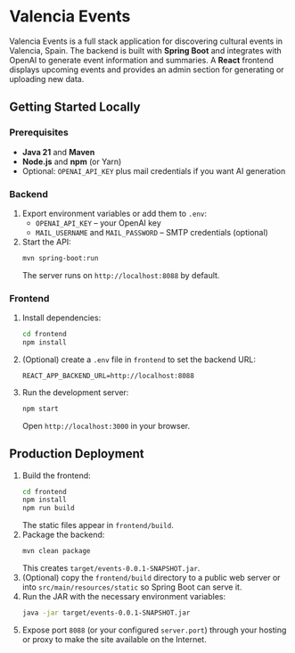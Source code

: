 # Valencia Events

Valencia Events is a full stack application for discovering cultural events in Valencia, Spain. The backend is built with **Spring Boot** and integrates with OpenAI to generate event information and summaries. A **React** frontend displays upcoming events and provides an admin section for generating or uploading new data.

## Getting Started Locally

### Prerequisites
- **Java 21** and **Maven**
- **Node.js** and **npm** (or Yarn)
- Optional: `OPENAI_API_KEY` plus mail credentials if you want AI generation

### Backend
1. Export environment variables or add them to `.env`:
   - `OPENAI_API_KEY` – your OpenAI key
   - `MAIL_USERNAME` and `MAIL_PASSWORD` – SMTP credentials (optional)
2. Start the API:
   ```bash
   mvn spring-boot:run
   ```
   The server runs on `http://localhost:8088` by default.

### Frontend
1. Install dependencies:
   ```bash
   cd frontend
   npm install
   ```
2. (Optional) create a `.env` file in `frontend` to set the backend URL:
   ```
   REACT_APP_BACKEND_URL=http://localhost:8088
   ```
3. Run the development server:
   ```bash
   npm start
   ```
   Open `http://localhost:3000` in your browser.

## Production Deployment
1. Build the frontend:
   ```bash
   cd frontend
   npm install
   npm run build
   ```
   The static files appear in `frontend/build`.
2. Package the backend:
   ```bash
   mvn clean package
   ```
   This creates `target/events-0.0.1-SNAPSHOT.jar`.
3. (Optional) copy the `frontend/build` directory to a public web server or into
   `src/main/resources/static` so Spring Boot can serve it.
4. Run the JAR with the necessary environment variables:
   ```bash
   java -jar target/events-0.0.1-SNAPSHOT.jar
   ```
5. Expose port `8088` (or your configured `server.port`) through your hosting
   or proxy to make the site available on the Internet.
